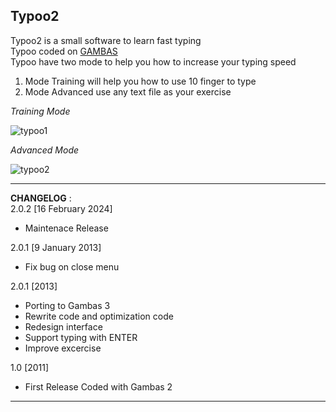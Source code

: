 **Typoo2**
---
Typoo2 is a small software to learn fast typing <br>
Typoo coded on [GAMBAS](https://gambas.sourceforge.net/en/main.html) <br>
Typoo have two mode to help you how to increase your typing speed <br>
1. Mode Training will help you how to use 10 finger to type
2. Mode Advanced use any text file as your exercise 


*Training Mode*

![typoo1](https://github.com/igkn/Typoo2/assets/128300426/a0bec11d-b007-4245-8cc9-10ac19213480)


*Advanced Mode*

![typoo2](https://github.com/igkn/Typoo2/assets/128300426/bbb55a82-4840-4bfa-aa09-2d79685701d9)


---
**CHANGELOG** : <br>
2.0.2 [16 February 2024] 
- Maintenace Release

2.0.1 [9 January 2013]
- Fix bug on close menu

2.0.1 [2013]
- Porting to Gambas 3
- Rewrite code and optimization code
- Redesign interface
- Support typing with ENTER
- Improve excercise

1.0 [2011]
- First Release Coded with Gambas 2
---
